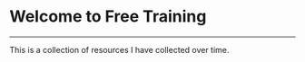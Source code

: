 # Welcome to Free Training
______________________________

This is a collection of resources I have collected over time. 